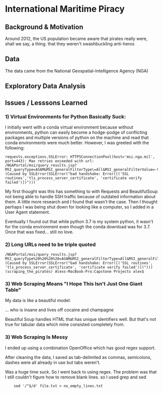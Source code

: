 # International Maritime Piracy


## Background & Motivation
Around 2012, the US population became aware that pirates really were, shall we say, a thing. that they weren't swashbuckling anti-heros 

## Data
The data came from the National Geospatial-Intelligence Agency (NGA)



## Exploratory Data Analysis



## Issues / Lesssons Learned


### 1) Virtual Environments for Python Basically Suck:
I initially went with a conda virtual environment because without environments, python can easily become a hodge-podge of conflicting packages and multiple versions of python on the machine and read that conda environments were much better. However, I was greeted with the following:

    requests.exceptions.SSLError: HTTPSConnectionPool(host='msi.nga.mil', port=443): Max retries exceeded with url: /NGAPortal/msi/query_results.jsp?MSI_queryType=ASAM&MSI_generalFilterType\=All&MSI_generalFilterValue=-999&MSI_additionalFilterType1=None&MSI_additionalFilterType2=-999&MSI_additionalFilterValue1=-999&MSI_additionalFilterValue2=-999&MSI_outputOptionType1=SortBy&MSI_outputOptionType2=-999&MSI_outputOptionValue1=Date_DESC&MSI_outputOptionValue2=-999&MSI_MAP=-999 (Caused by SSLError(SSLError("bad handshake: Error([('SSL routines','tls_process_server_certificate', 'certificate verify failed')])")))

My first thought was this has something to with Requests and BeautifulSoup not being able to handle SSH traffic because of outdated information about them. A little more research and I found that wasn't the case. Then I thought perhaps I was being shut down for looking like a computer, so I added in a User Agent statement. 

Eventually I found out that while python 3.7 is my system python, it wasn't for the conda environment even though the conda download was for 3.7. Once that was fixed... still no love.

### 2) Long URLs need to be triple quoted
    /NGAPortal/msi/query_results.jsp?MSI_queryType%20%20%20%20=ASAM&MSI_generalFilterType=All&MSI_generalFilterValue=-999&MSI_additional%20%20%20%20FilterType1=None&MSI_additionalFilterType2=-999&MSI_additionalFilterValue1%20%20%20%20=-999&MSI_additionalFilterValue2=-999&MSI_outputOptionType1=SortBy&MSI_%20%20%20%20outputOptionType2=-999&MSI_outputOptionValue1=%20%20%20%20Date_DESC&MSI_outputOptionValue2=-999&MSI_MAP=-999 (Caused by SSLError(SSLError("bad handshake: Error([('SSL routines', 'tls_process_server_certificate', 'certificate verify failed')])"))) (scraping_the_pirates) Alexs-MacBook-Pro:Capstone Projects alex$ 


### 3) Web Scraping Means "I Hope This Isn't Just One Giant Table"
My data is like a beautiful model:





... who is insane and lives off cocaine and champagne



Beautiful Soup handles HTML that has unique identifiers well. But that's not true for tabular data which mine consisted completely from.


### 3) Web Scraping Is Messy
I ended up using a combination  OpenOffice which has good regex support.

After cleaning the data, I saved as tab-delimited as commas, semicolons, dashes were all already in use but tabs weren't.

Was a huge time suck. So I went back to using regex. The problem was that I still couldn't 
figure how to remove blank lines. so I used grep and sed

````
    sed '/^$/d' file.txt > no_empty_lines.txt
````
